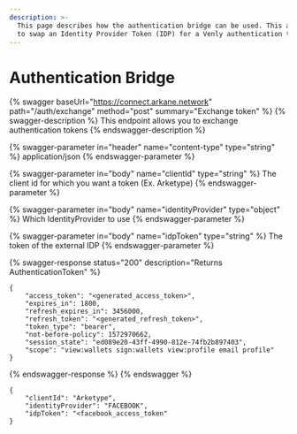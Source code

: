 ```yaml
---
description: >-
  This page describes how the authentication bridge can be used. This allows you
  to swap an Identity Provider Token (IDP) for a Venly authentication token.
---
```


# Authentication Bridge

{% swagger baseUrl="https://connect.arkane.network" path="/auth/exchange" method="post" summary="Exchange token" %}
{% swagger-description %}
This endpoint allows you to exchange authentication tokens
{% endswagger-description %}

{% swagger-parameter in="header" name="content-type" type="string" %}
application/json
{% endswagger-parameter %}

{% swagger-parameter in="body" name="clientId" type="string" %}
The client id for which you want a token (Ex. Arketype)
{% endswagger-parameter %}

{% swagger-parameter in="body" name="identityProvider" type="object" %}
Which IdentityProvider to use
{% endswagger-parameter %}

{% swagger-parameter in="body" name="idpToken" type="string" %}
The token of the external IDP
{% endswagger-parameter %}

{% swagger-response status="200" description="Returns AuthenticationToken" %}
```
{
    "access_token": "<generated_access_token>",
    "expires_in": 1800,
    "refresh_expires_in": 3456000,
    "refresh_token": "<generated_refresh_token>",
    "token_type": "bearer",
    "not-before-policy": 1572970662,
    "session_state": "ed089e20-43ff-4990-812e-74fb2b897403",
    "scope": "view:wallets sign:wallets view:profile email profile"
}
```
{% endswagger-response %}
{% endswagger %}

```
{
    "clientId": "Arketype",
    "identityProvider": "FACEBOOK",
    "idpToken": "<facebook_access_token"
}
```

